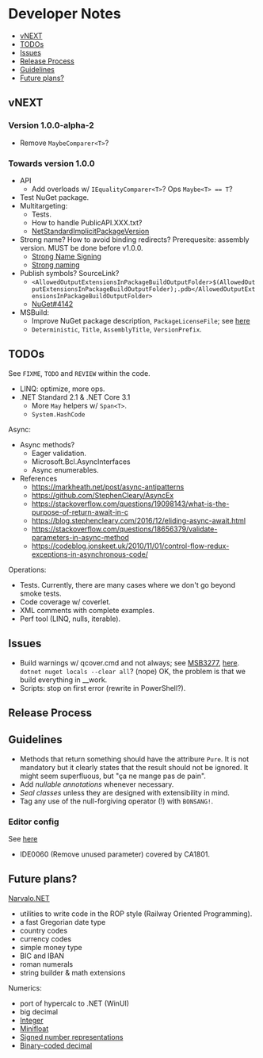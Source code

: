 # Developer Notes

- [vNEXT](#vnext)
- [TODOs](#todos)
- [Issues](#issues)
- [Release Process](#release-process)
- [Guidelines](#guidelines)
- [Future plans?](#future-plans)

vNEXT
-----

### Version 1.0.0-alpha-2
- Remove `MaybeComparer<T>`?

### Towards version 1.0.0
- API
  * Add overloads w/ `IEqualityComparer<T>`? Ops `Maybe<T> == T`?
- Test NuGet package.
- Multitargeting:
  * Tests.
  * How to handle PublicAPI.XXX.txt?
  * [NetStandardImplicitPackageVersion](https://docs.microsoft.com/en-us/dotnet/core/packages)
- Strong name? How to avoid binding redirects? Prerequesite: assembly version.
  MUST be done before v1.0.0.
  * [Strong Name Signing](https://github.com/dotnet/runtime/blob/master/docs/project/strong-name-signing.md)
  * [Strong naming](https://docs.microsoft.com/en-gb/dotnet/standard/library-guidance/strong-naming)
- Publish symbols? SourceLink?
  * `<AllowedOutputExtensionsInPackageBuildOutputFolder>$(AllowedOutputExtensionsInPackageBuildOutputFolder);.pdb</AllowedOutputExtensionsInPackageBuildOutputFolder>`
  * [NuGet#4142](https://github.com/NuGet/Home/issues/4142)
- MSBuild:
  * Improve NuGet package description, `PackageLicenseFile`;
    see [here](https://docs.microsoft.com/en-us/nuget/reference/msbuild-targets)
  * `Deterministic`, `Title`, `AssemblyTitle`, `VersionPrefix`.

TODOs
-----

See `FIXME`, `TODO` and `REVIEW` within the code.
- LINQ: optimize, more ops.
- .NET Standard 2.1 & .NET Core 3.1
  * More `May` helpers w/ `Span<T>`.
  * `System.HashCode`

Async:
- Async methods?
  * Eager validation.
  * Microsoft.Bcl.AsyncInterfaces
  * Async enumerables.
- References
  * https://markheath.net/post/async-antipatterns
  * https://github.com/StephenCleary/AsyncEx
  * https://stackoverflow.com/questions/19098143/what-is-the-purpose-of-return-await-in-c
  * https://blog.stephencleary.com/2016/12/eliding-async-await.html
  * https://stackoverflow.com/questions/18656379/validate-parameters-in-async-method
  * https://codeblog.jonskeet.uk/2010/11/01/control-flow-redux-exceptions-in-asynchronous-code/

Operations:
- Tests. Currently, there are many cases where we don't go beyond smoke tests.
- Code coverage w/ coverlet.
- XML comments with complete examples.
- Perf tool (LINQ, nulls, iterable).

Issues
------

- Build warnings w/ qcover.cmd and not always; see
  [MSB3277](https://github.com/microsoft/msbuild/issues/608),
  [here](https://nickcraver.com/blog/2020/02/11/binding-redirects/).
  `dotnet nuget locals --clear all`? (nope)
  OK, the problem is that we build everything in __work.
- Scripts: stop on first error (rewrite in PowerShell?).

Release Process
---------------

Guidelines
----------

- Methods that return something should have the attribure `Pure`. It is not
  mandatory but it clearly states that the result should not be ignored.
  It might seem superfluous, but "ça ne mange pas de pain".
- Add _nullable annotations_ whenever necessary.
- _Seal classes_ unless they are designed with extensibility in mind.
- Tag any use of the null-forgiving operator (!) with `BONSANG!`.

### Editor config
See [here](https://docs.microsoft.com/en-us/visualstudio/ide/editorconfig-language-conventions?view=vs-2019)
- IDE0060 (Remove unused parameter) covered by CA1801.

Future plans?
-------------

[Narvalo.NET](https://github.com/chtoucas/Narvalo.NET)
- utilities to write code in the ROP style (Railway Oriented Programming).
- a fast Gregorian date type
- country codes
- currency codes
- simple money type
- BIC and IBAN
- roman numerals
- string builder & math extensions

Numerics:
- port of hypercalc to .NET (WinUI)
- big decimal
- [Integer](https://en.wikipedia.org/wiki/Integer_(computer_science))
- [Minifloat](https://en.wikipedia.org/wiki/Minifloat)
- [Signed number representations](https://en.wikipedia.org/wiki/Signed_number_representations)
- [Binary-coded decimal](https://en.wikipedia.org/wiki/Binary-coded_decimal)
